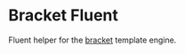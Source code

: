 # Bracket Fluent

Fluent helper for the [bracket][] template engine.

[bracket]: https://github.com/uwe-app/bracket
